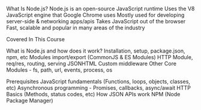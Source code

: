 What Is Node.js?
Node.js is an open-source JavaScript runtime Uses the V8 JavaScript engine that Google Chrome uses Mostly used for developing server-side & networking apps/apis Takes JavaScript out of the browser Fast, scalable and popular in many areas of the industry

Covered In This Course

What is Node.js and how does it work? Installation, setup, package.json, npm, etc Modules import/export (CommonJS & ES Modules) HTTP Module, req/res, routing, serving JSONHTML Custom middleware
Other Core Modules - fs, path, url, events, process, os

Prerequisites
JavaScript fundamentals (Functions, loops, objects, classes, etc) Asynchronous programming - Promises, callbacks, async/await HTTP Basics (Methods, status codes, etc)
How JSON APIs work
NPM (Node Package Manager)
